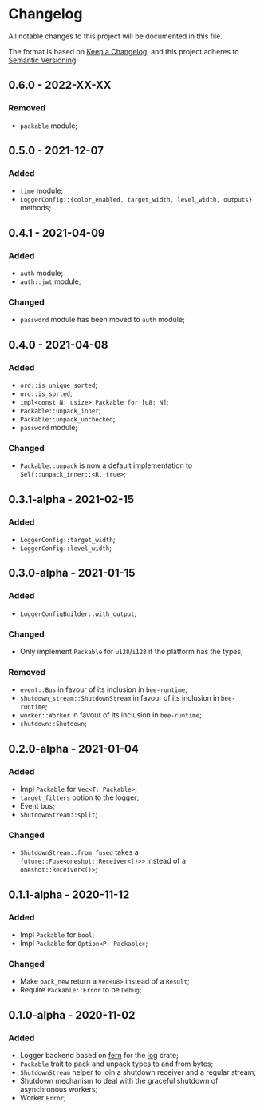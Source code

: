 # Changelog

All notable changes to this project will be documented in this file.

The format is based on [Keep a Changelog](https://keepachangelog.com/en/1.0.0/),
and this project adheres to [Semantic Versioning](https://semver.org/spec/v2.0.0.html).

<!-- ## Unreleased - YYYY-MM-DD

### Added

### Changed

### Deprecated

### Removed

### Fixed

### Security -->

## 0.6.0 - 2022-XX-XX

### Removed

 - `packable` module;

## 0.5.0 - 2021-12-07

### Added

- `time` module;
- `LoggerConfig::{color_enabled, target_width, level_width, outputs}` methods;

## 0.4.1 - 2021-04-09

### Added

- `auth` module;
- `auth::jwt` module;

### Changed

- `password` module has been moved to `auth` module;

## 0.4.0 - 2021-04-08

### Added

- `ord::is_unique_sorted`;
- `ord::is_sorted`;
- `impl<const N: usize> Packable for [u8; N]`;
- `Packable::unpack_inner`;
- `Packable::unpack_unchecked`;
- `password` module;

### Changed

- `Packable::unpack` is now a default implementation to `Self::unpack_inner::<R, true>`;

## 0.3.1-alpha - 2021-02-15

### Added

- `LoggerConfig::target_width`;
- `LoggerConfig::level_width`;

## 0.3.0-alpha - 2021-01-15

### Added

- `LoggerConfigBuilder::with_output`;

### Changed

- Only implement `Packable` for `u128`/`i128` if the platform has the types;

### Removed

- `event::Bus` in favour of its inclusion in `bee-runtime`;
- `shutdown_stream::ShutdownStream` in favour of its inclusion in `bee-runtime`;
- `worker::Worker` in favour of its inclusion in `bee-runtime`;
- `shutdown::Shutdown`;

## 0.2.0-alpha - 2021-01-04

### Added

- Impl `Packable` for `Vec<T: Packable>`;
- `target_filters` option to the logger;
- Event bus;
- `ShutdownStream::split`;

### Changed

- `ShutdownStream::from_fused` takes a `future::Fuse<oneshot::Receiver<()>>` instead of a `oneshot::Receiver<()>`;

## 0.1.1-alpha - 2020-11-12

### Added

- Impl `Packable` for `bool`;
- Impl `Packable` for `Option<P: Packable>`;

### Changed

- Make `pack_new` return a `Vec<u8>` instead of a `Result`;
- Require `Packable::Error` to be `Debug`;

## 0.1.0-alpha - 2020-11-02

### Added

- Logger backend based on [fern](https://crates.io/crates/fern) for the [log](https://crates.io/crates/log) crate;
- `Packable` trait to pack and unpack types to and from bytes;
- `ShutdownStream` helper to join a shutdown receiver and a regular stream;
- Shutdown mechanism to deal with the graceful shutdown of asynchronous workers;
- Worker `Error`;

